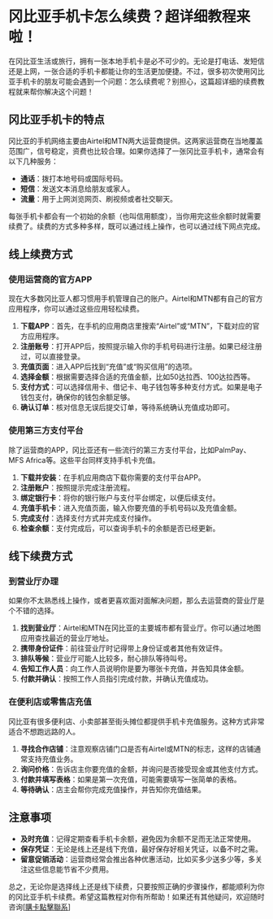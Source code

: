 # 冈比亚手机卡怎么续费？超详细教程来啦！

在冈比亚生活或旅行，拥有一张本地手机卡是必不可少的。无论是打电话、发短信还是上网，一张合适的手机卡都能让你的生活更加便捷。不过，很多初次使用冈比亚手机卡的朋友可能会遇到一个问题：怎么续费呢？别担心，这篇超详细的续费教程就来帮你解决这个问题！

## 冈比亚手机卡的特点

冈比亚的手机网络主要由Airtel和MTN两大运营商提供。这两家运营商在当地覆盖范围广，信号稳定，资费也比较合理。如果你选择了一张冈比亚手机卡，通常会有以下几种服务：

- **通话**：拨打本地号码或国际号码。
- **短信**：发送文本消息给朋友或家人。
- **流量**：用于上网浏览网页、刷视频或者社交聊天。

每张手机卡都会有一个初始的余额（也叫信用额度），当你用完这些余额时就需要续费了。续费的方式多种多样，既可以通过线上操作，也可以通过线下网点完成。

## 线上续费方式

### 使用运营商的官方APP

现在大多数冈比亚人都习惯用手机管理自己的账户。Airtel和MTN都有自己的官方应用程序，你可以通过这些应用轻松续费。

1. **下载APP**：首先，在手机的应用商店里搜索“Airtel”或“MTN”，下载对应的官方应用程序。
2. **注册账号**：打开APP后，按照提示输入你的手机号码进行注册。如果已经注册过，可以直接登录。
3. **充值页面**：进入APP后找到“充值”或“购买信用”的选项。
4. **选择金额**：根据需要选择合适的充值金额，比如50达拉西、100达拉西等。
5. **支付方式**：可以选择信用卡、借记卡、电子钱包等多种支付方式。如果是电子钱包支付，确保你的钱包余额足够。
6. **确认订单**：核对信息无误后提交订单，等待系统确认充值成功即可。

### 使用第三方支付平台

除了运营商的APP，冈比亚还有一些流行的第三方支付平台，比如PalmPay、MFS Africa等。这些平台同样支持手机卡充值。

1. **下载并安装**：在手机应用商店下载你需要的支付平台APP。
2. **注册账户**：按照提示完成注册流程。
3. **绑定银行卡**：将你的银行账户与支付平台绑定，以便后续支付。
4. **充值手机卡**：进入充值页面，输入你要充值的手机号码以及充值金额。
5. **完成支付**：选择支付方式并完成支付操作。
6. **检查余额**：支付完成后，可以查询手机卡的余额是否已经更新。

## 线下续费方式

### 到营业厅办理

如果你不太熟悉线上操作，或者更喜欢面对面解决问题，那么去运营商的营业厅是个不错的选择。

1. **找到营业厅**：Airtel和MTN在冈比亚的主要城市都有营业厅。你可以通过地图应用查找最近的营业厅地址。
2. **携带身份证件**：前往营业厅时记得带上身份证或者其他有效证件。
3. **排队等候**：营业厅可能人比较多，耐心排队等待叫号。
4. **告知工作人员**：向工作人员说明你是要为哪张卡充值，并告知具体金额。
5. **付款并确认**：按照工作人员指引完成付款，并确认充值成功。

### 在便利店或零售店充值

冈比亚有很多便利店、小卖部甚至街头摊位都提供手机卡充值服务。这种方式非常适合不想跑远路的人。

1. **寻找合作店铺**：注意观察店铺门口是否有Airtel或MTN的标志，这样的店铺通常支持充值业务。
2. **询问价格**：告诉店主你要充值的金额，并询问是否接受现金或其他支付方式。
3. **付款并填写表格**：如果是第一次充值，可能需要填写一张简单的表格。
4. **等待确认**：店主会帮你完成充值操作，并告知你充值结果。

## 注意事项

- **及时充值**：记得定期查看手机卡余额，避免因为余额不足而无法正常使用。
- **保存凭证**：无论是线上还是线下充值，最好保存好相关凭证，以备不时之需。
- **留意促销活动**：运营商经常会推出各种优惠活动，比如买多少送多少等，多关注这些信息能节省不少费用。

总之，无论你是选择线上还是线下续费，只要按照正确的步骤操作，都能顺利为你的冈比亚手机卡续费。希望这篇教程对你有所帮助！如果还有其他疑问，欢迎随时咨询[[購卡點擊聯系](https://t.me/s/esim1088)]
